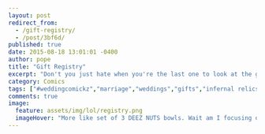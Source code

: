 ```yaml
---
layout: post
redirect_from: 
  - /gift-registry/
  - /post/3bf6d/
published: true
date: 2015-08-18 13:01:01 -0400
author: pope
title: "Gift Registry"
excerpt: "Don't you just hate when you're the last one to look at the gift registry for a wedding and all the good gifts are already taken?"
category: Comics
tags: ["#weddingcomickz","marriage","weddings","gifts","infernal relics","daggering","souls","blood of virgins","demons","Scawt","Lady-Scawt","Can I just pay the regular price instead?"]
comments: true 
image:
  feature: assets/img/lol/registry.png
  imageHover: "More like set of 3 DEEZ NUTS bowls. Wait am I focusing on the wrong item in the list here?"
---
```


